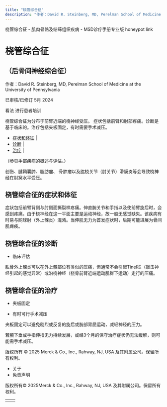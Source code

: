 ```yaml
---
title: "桡管综合征"
description: "作者：David R. Steinberg, MD, Perelman School of Medicine at the University of Pennsylvania"
---
```


﻿桡管综合征 \- 肌肉骨骼及结缔组织疾病 \- MSD诊疗手册专业版 honeypot link

# 桡管综合征

## （后骨间神经综合征）

作者：David R. Steinberg, MD, Perelman School of Medicine at the University of Pennsylvania

已审核/已修订 5月 2024

看法 进行患者培训

桡管综合征为分布于前臂近端的桡神经受压。 症状包括前臂和肘部疼痛。诊断是基于临床的。治疗包括夹板固定，有时需要手术减压。

- [症状和体征](#症状和体征_v8355180_zh) \|
- [诊断](#诊断_v8355183_zh) \|
- [治疗](#治疗_v8355189_zh) \|

（参见手部疾病的概述与评估。）

创伤、腱鞘囊肿、脂肪瘤、 骨肿瘤以及肱桡关节（肘关节）滑膜炎等会导致桡神经在肘窝水平受压。

## 桡管综合征的症状和体征

症状包括前臂背侧与肘侧面撕裂样疼痛。伸直腕关节和手指以及使前臂旋后时，会感到疼痛。由于桡神经在这一平面主要是运动神经，故一般无感觉缺失。该疾病有时易与网球肘（外上髁炎）混淆。当伸肌无力为首发症状时，后期可能进展为骨间肌瘫痪。

## 桡管综合征的诊断

- 临床评估


肱骨外上髁炎可以在外上髁部位有类似的压痛，但通常不会引起Tinel征（敲击神经引起的感觉异常）或沿桡神经（桡骨前臂近端运动肌群下运动）走行的压痛。

## 桡管综合征的治疗

- 夹板固定

- 有时可行手术减压


夹板固定可以避免剧烈或反复的旋后或腕部背屈运动，减轻神经的压力。

若腕下垂或手指伸指无力持续发展，或经3个月的保守治疗症状仍无法缓解，则可能需手术减压。



版权所有 © 2025
Merck & Co., Inc., Rahway, NJ, USA 及其附属公司。保留所有权利。

- 关于
- 免责声明

版权所有© 2025Merck & Co., Inc., Rahway, NJ, USA 及其附属公司。保留所有权利。

|     |     |
| --- | --- |
|  |  |